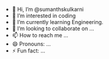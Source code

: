 - 👋 Hi, I’m @sumanthskulkarni
- 👀 I’m interested in coding
- 🌱 I’m currently learning Engineering.
- 💞️ I’m looking to collaborate on ...
- 📫 How to reach me ...
- 😄 Pronouns: ...
- ⚡ Fun fact: ...

<!---
sumanthskulkarni/sumanthskulkarni is a ✨ special ✨ repository because its `README.md` (this file) appears on your GitHub profile.
You can click the Preview link to take a look at your changes.
--->
